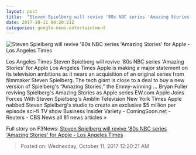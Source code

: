 ```yaml
---
layout: post
title:  "Steven Spielberg will revive '80s NBC series 'Amazing Stories' for Apple - Los Angeles Times"
date: 2017-10-11 00:20:21Z
categories: google-news-entertaintment
---
```


![Steven Spielberg will revive '80s NBC series 'Amazing Stories' for Apple - Los Angeles Times](http://www.trbimg.com/img-59dd63a4/turbine/la-fi-ct-apple-spielberg-20171010)

Los Angeles Times Steven Spielberg will revive '80s NBC series 'Amazing Stories' for Apple Los Angeles Times Apple is making a major statement on its television ambitions as it nears an acquisition of an original series from filmmaker Steven Spielberg. The tech giant is close to a deal to buy a new version of Spielberg's “Amazing Stories,” the Emmy-winning ... Bryan Fuller reviving Spielberg's Amazing Stories as Apple series EW.com Apple Joins Forces With Steven Spielberg's Amblin Television New York Times Apple nabbed Steven Spielberg's studio to create an exclusive $5 million per episode sci-fi TV show Business Insider Variety - ComingSoon.net - Reuters - CBS News all 81 news articles »


Full story on F3News: [Steven Spielberg will revive '80s NBC series 'Amazing Stories' for Apple - Los Angeles Times](http://www.f3nws.com/n/DsjDBH)

> Posted on: Wednesday, October 11, 2017 12:20:21 AM
